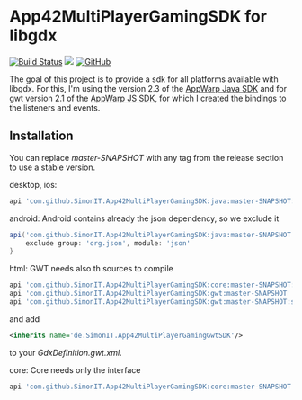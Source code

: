 # App42MultiPlayerGamingSDK for libgdx
[![Build Status](https://travis-ci.com/SimonIT/App42MultiPlayerGamingSDK.svg?branch=master)](https://travis-ci.com/SimonIT/App42MultiPlayerGamingSDK)
[![](https://jitpack.io/v/SimonIT/App42MultiPlayerGamingSDK.svg)](https://jitpack.io/#SimonIT/App42MultiPlayerGamingSDK)
[![GitHub](https://img.shields.io/github/license/SimonIT/App42MultiPlayerGamingSDK)](https://github.com/SimonIT/App42MultiPlayerGamingSDK/blob/master/LICENSE)

The goal of this project is to provide a sdk for all platforms available with libgdx. For this, I'm using the version 2.3 of the [AppWarp Java SDK](https://github.com/shephertz/AppWarp_JAVA_SDK_JAR) and for gwt version 2.1 of the [AppWarp JS SDK](https://github.com/shephertz/AppWarp_JS_HTML5_SDK), for which I created the bindings to the listeners and events.

## Installation

You can replace _master-SNAPSHOT_ with any tag from the release section to use a stable version.

desktop, ios:

```groovy
api 'com.github.SimonIT.App42MultiPlayerGamingSDK:java:master-SNAPSHOT:all'
```


android:
Android contains already the json dependency, so we exclude it
```groovy
api('com.github.SimonIT.App42MultiPlayerGamingSDK:java:master-SNAPSHOT:all') {
    exclude group: 'org.json', module: 'json'
}
```

html:
GWT needs also th sources to compile
```groovy
api 'com.github.SimonIT.App42MultiPlayerGamingSDK:core:master-SNAPSHOT:sources'
api 'com.github.SimonIT.App42MultiPlayerGamingSDK:gwt:master-SNAPSHOT'
api 'com.github.SimonIT.App42MultiPlayerGamingSDK:gwt:master-SNAPSHOT:sources'
```
and add

```xml
<inherits name='de.SimonIT.App42MultiPlayerGamingGwtSDK'/>
```
to your _GdxDefinition.gwt.xml_.

core:
Core needs only the interface
```groovy
api 'com.github.SimonIT.App42MultiPlayerGamingSDK:core:master-SNAPSHOT'
```

